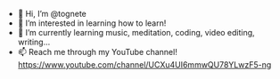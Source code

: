 - 👋 Hi, I’m @tognete
- 👀 I’m interested in learning how to learn!
- 🌱 I’m currently learning music, meditation, coding, video editing, writing...
- 📫 Reach me through my YouTube channel! https://www.youtube.com/channel/UCXu4UI6mmwQU78YLwzF5-ng

<!---
tognete/tognete is a ✨ special ✨ repository because its `README.md` (this file) appears on your GitHub profile.
You can click the Preview link to take a look at your changes.
--->
